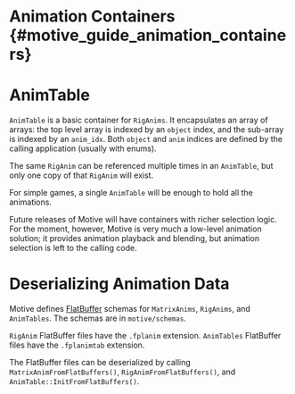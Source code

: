 Animation Containers   {#motive_guide_animation_containers}
====================

# AnimTable

`AnimTable` is a basic container for `RigAnims`. It encapsulates an
array of arrays: the top level array is indexed by an `object` index, and
the sub-array is indexed by an `anim_idx`. Both `object` and `anim` indices
are defined by the calling application (usually with enums).

The same `RigAnim` can be referenced multiple times in an `AnimTable`,
but only one copy of that `RigAnim` will exist.

For simple games, a single `AnimTable` will be enough to hold all the
animations.

Future releases of Motive will have containers with richer selection logic.
For the moment, however, Motive is very much a low-level animation solution;
it provides animation playback and blending, but animation selection is
left to the calling code.

# Deserializing Animation Data

Motive defines [FlatBuffer] schemas for `MatrixAnims`, `RigAnims`, and
`AnimTables`. The schemas are in `motive/schemas`.

`RigAnim` FlatBuffer files have the `.fplanim` extension.
`AnimTables` FlatBuffer files have the `.fplanimtab` extension.

The FlatBuffer files can be deserialized by calling
`MatrixAnimFromFlatBuffers()`, `RigAnimFromFlatBuffers()`, and
`AnimTable::InitFromFlatBuffers()`.


  [FlatBuffer]: http://google.github.io/flatbuffers/
